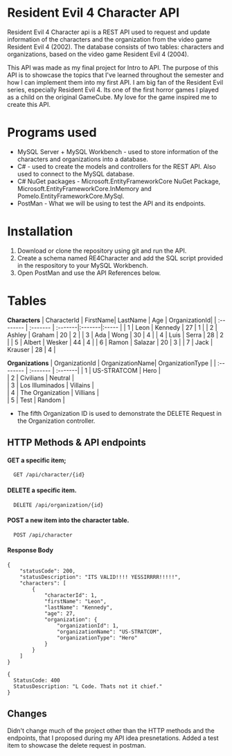 # Resident Evil 4 Character API

Resident Evil 4 Character api is a REST API used to request and update information of the characters and the organization from the video game Resident Evil 4 (2002). The database consists of two tables: characters and organizations, based on the video game Resident Evil 4 (2004).

This API was made as my final project for Intro to API. The purpose of this API is to showcase the topics that I've learned throughout the semester and how I can implement them into my first API. I am big fan of the Resident Evil series, especially Resident Evil 4. Its one of the first horror games I played as a child on the original GameCube. My love for the game inspired me to create this API.

# Programs used
- MySQL Server + MySQL Workbench - used to store information of the characters and organizations into a database.
- C# - used to create the models and controllers for the REST API. Also used to connect to the MySQL database.
- C# NuGet packages - Microsoft.EntityFrameworkCore NuGet Package, Microsoft.EntityFrameworkCore.InMemory and Pomelo.EntityFrameworkCore.MySql.
- PostMan - What we will be using to test the API and its endpoints.

# Installation
1. Download or clone the repository using git and run the API.
2. Create a schema named RE4Character and add the SQL script provided in the respository to your MySQL Workbench.
3. Open PostMan and use the API References below.

# Tables

**Characters**
| CharacterId | FirstName| LastName | Age | OrganizationId|
| :-------- | :------- | :-------|:-------|:----- | 
| 1 | Leon |   Kennedy      |  27      |   1    |
| 2 | Ashley |     Graham    |    20    |    2   |
| 3 | Ada |   Wong      |    30    |    4   |
| 4 | Luis  |    Serra     |  28      |   2    |
| 5 | Albert |   Wesker      |   44     |   4    |
| 6 | Ramon |   Salazar      |  20      |    3   |
| 7 | Jack |    Krauser     |   28     |    4   |

**Organizations**
| OrganizationId | OrganizationName| OrganizationType | 
| :-------- | :------- | :-------|
| 1 | US-STRATCOM |  Hero       |             
| 2 | Civilians |     Neutral    |             
| 3 | Los Illuminados |    Villains     |              
| 4 | The Organization |     Villians    |              
| 5 | Test |     Random    |             

- The fifth Organization ID is used to demonstrate the DELETE Request in the Organization controller.
## HTTP Methods & API endpoints

#### GET a specific item;

```http
  GET /api/character/{id}
```

#### DELETE a specific item.

```http
  DELETE /api/organization/{id}
```

#### POST a new item into the character table.

```http
  POST /api/character
```

#### Response Body

```http
{
    "statusCode": 200,
    "statusDescription": "ITS VALID!!!! YESSIRRRR!!!!!",
    "characters": [
        {
            "characterId": 1,
            "firstName": "Leon",
            "lastName": "Kennedy",
            "age": 27,
            "organization": {
                "organizationId": 1,
                "organizationName": "US-STRATCOM",
                "organizationType": "Hero"
            }
        }
    ]
}
```

```http
{
  StatusCode: 400 
  StatusDescription: "L Code. Thats not it chief."
}
```

## Changes
Didn't change much of the project other than the HTTP methods and the endpoints, that I proposed during my API idea presnetations. Added a test item to showcase the delete request in postman.
